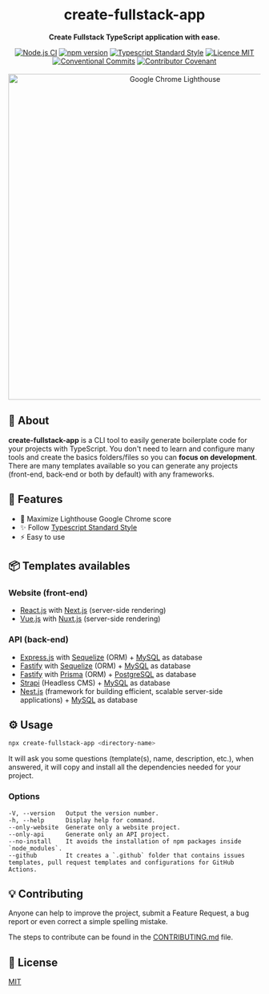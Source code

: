 <h1 align="center">create-fullstack-app</h1>

<p align="center">
  <strong>Create Fullstack TypeScript application with ease.</strong>
</p>

<p align="center">
  <a href="https://github.com/Divlo/create-fullstack-app/actions?query=workflow%3A%22Node.js+CI%22"><img src="https://github.com/Divlo/create-fullstack-app/workflows/Node.js%20CI/badge.svg" alt="Node.js CI" /></a>
  <a href="https://www.npmjs.com/package/create-fullstack-app"><img src="https://img.shields.io/npm/v/create-fullstack-app.svg" alt="npm version"></a>
  <a href="https://www.npmjs.com/package/ts-standard"><img alt="Typescript Standard Style" src="https://camo.githubusercontent.com/f87caadb70f384c0361ec72ccf07714ef69a5c0a/68747470733a2f2f62616467656e2e6e65742f62616467652f636f64652532307374796c652f74732d7374616e646172642f626c75653f69636f6e3d74797065736372697074"/></a>
  <a href="./LICENSE"><img src="https://img.shields.io/badge/licence-MIT-blue.svg" alt="Licence MIT"/></a>
  <a href="https://conventionalcommits.org"><img src="https://img.shields.io/badge/Conventional%20Commits-1.0.0-yellow.svg" alt="Conventional Commits" /></a>
  <a href="./CODE_OF_CONDUCT.md"><img src="https://img.shields.io/badge/Contributor%20Covenant-v2.0%20adopted-ff69b4.svg" alt="Contributor Covenant" /></a>
  <br/> <br/>
  <a href="https://github.com/GoogleChrome/lighthouse"><img width="650px" src="https://raw.githubusercontent.com/Divlo/create-fullstack-app/master/.github/lighthouse_google-chrome.gif" alt="Google Chrome Lighthouse" /></a>
</p>

## 📜 About

**create-fullstack-app** is a CLI tool to easily generate boilerplate code for your projects with TypeScript. You don't need to learn and configure many tools and create the basics folders/files so you can **focus on development**. There are many templates available so you can generate any projects (front-end, back-end or both by default) with any frameworks.

## 🚀 Features

- 💯 Maximize Lighthouse Google Chrome score
- ✨ Follow [Typescript Standard Style](https://www.npmjs.com/package/ts-standard)
- ⚡️ Easy to use

## 📦 Templates availables

### Website (front-end)

- [React.js](https://reactjs.org/) with [Next.js](https://nextjs.org/) (server-side rendering)
- [Vue.js](https://vuejs.org/) with [Nuxt.js](https://nuxtjs.org/) (server-side rendering)

### API (back-end)

- [Express.js](https://expressjs.com/) with [Sequelize](https://sequelize.org/) (ORM) + [MySQL](https://www.mysql.com/) as database
- [Fastify](https://fastify.io/) with [Sequelize](https://sequelize.org/) (ORM) + [MySQL](https://www.mysql.com/) as database
- [Fastify](https://fastify.io/) with [Prisma](https://www.prisma.io/) (ORM) + [PostgreSQL](https://www.postgresql.org/) as database
- [Strapi](https://strapi.io/) (Headless CMS) + [MySQL](https://www.mysql.com/) as database
- [Nest.js](https://nestjs.com/) (framework for building efficient, scalable server-side applications) + [MySQL](https://www.mysql.com/) as database

## ⚙️ Usage

```sh
npx create-fullstack-app <directory-name>
```

It will ask you some questions (template(s), name, description, etc.), when answered, it will copy and install all the dependencies needed for your project.

### Options

```text
-V, --version   Output the version number.
-h, --help      Display help for command.
--only-website  Generate only a website project.
--only-api      Generate only an API project.
--no-install    It avoids the installation of npm packages inside `node_modules`.
--github        It creates a `.github` folder that contains issues templates, pull request templates and configurations for GitHub Actions.
```

## 💡 Contributing

Anyone can help to improve the project, submit a Feature Request, a bug report or even correct a simple spelling mistake.

The steps to contribute can be found in the [CONTRIBUTING.md](./CONTRIBUTING.md) file.

## 📄 License

[MIT](./LICENSE)
